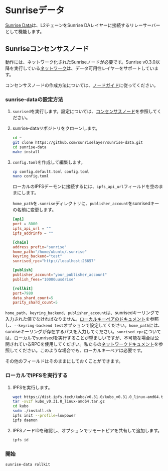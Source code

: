 # Sunriseデータ

[Sunrise Data](https://github.com/sunriselayer/sunrise-data)は、L2チェーンをSunrise DAレイヤーに接続するリレーサーバーとして機能します。

## Sunriseコンセンサスノード

動作には、ネットワーク化されたSunriseノードが必要です。Sunrise v0.3.0以降を実行している[ネットワーク](../../../run-a-sunrise-node/networks/)は、データ可用性レイヤーをサポートしています。

コンセンサスノードの作成方法については、[ノードガイド](../../../run-a-sunrise-node/types/consensus/)に従ってください。

### sunrise-dataの設定方法

1. `sunrised`を実行します。設定については、[コンセンサスノード](https://github.com/SunriseLayer/gitbook/blob/main/build/node/types/consensus/full-consensus-node.md)を参照してください。
2. sunrise-dataリポジトリをクローンします。

   ```bash
   cd ~
   git clone https://github.com/sunriselayer/sunrise-data.git
   cd sunrise-data
   make install
   ```

3. `config.toml`を作成して編集します。

   ```bash
   cp config.default.toml config.toml
   nano config.toml
   ```

   ローカルのIPFSデーモンに接続するには、`ipfs_api_url`フィールドを空のままにします。

   `home_path`を`.sunrise`ディレクトリに、`publisher_account`をsunrisedキーの名前に変更します。

   ```toml
   [api]
   port = 8000
   ipfs_api_url = ""
   ipfs_addrinfo = ""

   [chain]
   address_prefix="sunrise"
   home_path="/home/ubuntu/.sunrise"
   keyring_backend="test"
   sunrised_rpc="http://localhost:26657"

   [publish]
   publisher_account="your_publisher_account"
   publish_fees="10000uusdrise"

   [rollkit]
   port=7980
   data_shard_count=5
   parity_shard_count=5
   ```

`home_path`、`keyring_backend`、`publisher_account`は、sunrisedキーリングで入力された値でなければなりません。[ローカルキーペアのドキュメント](../../../run-a-sunrise-node/types/consensus/full-consensus-node.md#create-or-restore-a-local-key-pair)を参照し、`--keyring-backend test`オプションで設定してください。`home_path`には、sunriseキーリングが存在するパスを入力してください。`sunrised_rpc`については、ローカルでsunrisedを実行することが望ましいですが、不可能な場合は公開されているRPCを使用してください。私たちの[ネットワークドキュメント](../../../run-a-sunrise-node/networks/)を参照してください。このような場合でも、ローカルキーペアは必要です。

その他のフィールドはそのままにしておくことができます。

### ローカルでIPFSを実行する

1. IPFSを実行します。

   ```bash
   wget https://dist.ipfs.tech/kubo/v0.31.0/kubo_v0.31.0_linux-amd64.tar.gz
   tar -xvzf kubo_v0.31.0_linux-amd64.tar.gz
   cd kubo
   sudo ./install.sh
   ipfs init --profile=lowpower
   ipfs daemon
   ```

2. IPFSノードIDを確認し、オプションでリモートピアを共有して追加します。

   ```bash
   ipfs id
   ```

### 開始

```bash
sunrise-data rollkit
```
